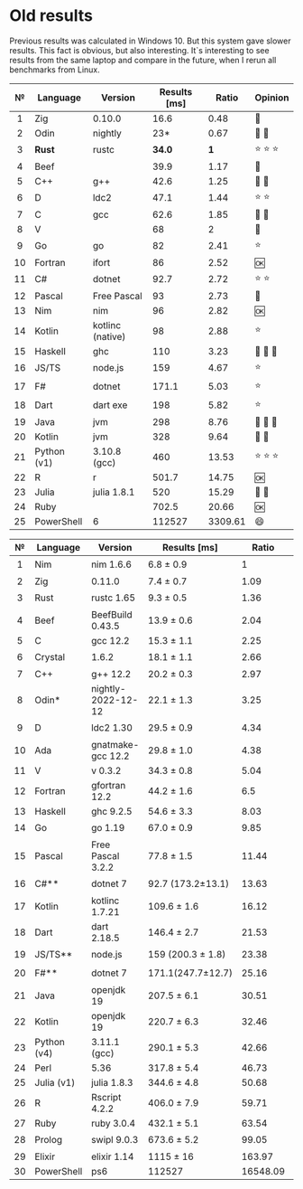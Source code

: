 # Old results

Previous results was calculated in Windows 10. But this system gave slower results. This fact is obvious, but also interesting. It`s interesting to see results from the same laptop and compare in the future, when I rerun all benchmarks from Linux.

| №  | Language    | Version          | Results [ms] | Ratio   | Opinion              |
|:--:|-------------|------------------|--------------|---------|----------------------|
|  1 | Zig         | 0.10.0           | 16.6         | 0.48    | :shit:               |
|  2 | Odin        | nightly          | 23\*         | 0.67    | :shit: :shit:        |
|  3 | **Rust**    | rustc            | **34.0**     | **1**   | :star: :star: :star: |
|  4 | Beef        |                  | 39.9         | 1.17    | :shit:               |
|  5 | C++         | g++              | 42.6         | 1.25    | :shit: :shit:        |
|  6 | D           | ldc2             | 47.1         | 1.44    | :star: :star:        |
|  7 | C           | gcc              | 62.6         | 1.85    | :shit: :shit:        |
|  8 | V           |                  | 68           | 2       | :shit:               |
|  9 | Go          | go               | 82           | 2.41    | :star:               |
| 10 | Fortran     | ifort            | 86           | 2.52    | :ok:                 |
| 11 | C#          | dotnet           | 92.7         | 2.72    | :star: :star:        |
| 12 | Pascal      | Free Pascal      | 93           | 2.73    | :shit:               |
| 13 | Nim         | nim              | 96           | 2.82    | :ok:                 |
| 14 | Kotlin      | kotlinc (native) | 98           | 2.88    | :star:               |
| 15 | Haskell     | ghc              | 110          | 3.23    | :shit: :shit: :shit: |
| 16 | JS/TS       | node.js          | 159          | 4.67    | :star:               |
| 17 | F#          | dotnet           | 171.1        | 5.03    | :star:               |
| 18 | Dart        | dart exe         | 198          | 5.82    | :star:               |
| 19 | Java        | jvm              | 298          | 8.76    | :shit: :shit: :shit: |
| 20 | Kotlin      | jvm              | 328          | 9.64    | :shit: :shit:        |
| 21 | Python (v1) | 3.10.8 (gcc)     | 460          | 13.53   | :star: :star: :star: |
| 22 | R           | r                | 501.7        | 14.75   | :ok:                 |
| 23 | Julia       | julia 1.8.1      | 520          | 15.29   | :shit: :shit:        |
| 24 | Ruby        |                  | 702.5        | 20.66   | :ok:                 |
| 25 | PowerShell  | 6                | 112527       | 3309.61 | :smile:              |



|   №   | Language    | Version            | Results [ms]      | Ratio    | Opinion              |
| :---: | ----------- | ------------------ | ----------------- | -------- | -------------------- |
|   1   | Nim         | nim 1.6.6          | 6.8 ± 0.9         | 1        | :star:               |
|   2   | Zig         | 0.11.0             | 7.4 ± 0.7         | 1.09     | :shit:               |
|   3   | Rust        | rustc 1.65         | 9.3 ± 0.5         | 1.36     | :star: :star: :star: |
|   4   | Beef        | BeefBuild 0.43.5   | 13.9 ± 0.6        | 2.04     | :shit: :shit:        |
|   5   | C           | gcc 12.2           | 15.3 ± 1.1        | 2.25     | :shit: :shit:        |
|   6   | Crystal     | 1.6.2              | 18.1 ± 1.1        | 2.66     | :star:               |
|   7   | C++         | g++ 12.2           | 20.2 ± 0.3        | 2.97     | :shit: :shit:        |
|   8   | Odin\*      | nightly-2022-12-12 | 22.1 ± 1.3        | 3.25     | :shit: :shit:        |
|   9   | D           | ldc2 1.30          | 29.5 ± 0.9        | 4.34     | :star: :star:        |
|  10   | Ada         | gnatmake-gcc 12.2  | 29.8 ± 1.0        | 4.38     | :star:               |
|  11   | V           | v 0.3.2            | 34.3 ± 0.8        | 5.04     | :shit:               |
|  12   | Fortran     | gfortran 12.2      | 44.2 ± 1.6        | 6.5      | :ok:                 |
|  13   | Haskell     | ghc 9.2.5          | 54.6 ± 3.3        | 8.03     | :shit: :shit: :shit: |
|  14   | Go          | go 1.19            | 67.0 ± 0.9        | 9.85     | :star:               |
|  15   | Pascal      | Free Pascal 3.2.2  | 77.8 ± 1.5        | 11.44    | :shit:               |
|  16   | C#\*\*      | dotnet 7           | 92.7 (173.2±13.1) | 13.63    | :star: :star:        |
|  17   | Kotlin      | kotlinc 1.7.21     | 109.6 ± 1.6       | 16.12    | :star:               |
|  18   | Dart        | dart 2.18.5        | 146.4 ± 2.7       | 21.53    | :star:               |
|  19   | JS/TS\*\*   | node.js            | 159 (200.3 ± 1.8) | 23.38    | :star:               |
|  20   | F#\*\*      | dotnet 7           | 171.1(247.7±12.7) | 25.16    | :star:               |
|  21   | Java        | openjdk 19         | 207.5 ± 6.1       | 30.51    | :shit: :shit: :shit: |
|  22   | Kotlin      | openjdk 19         | 220.7 ± 6.3       | 32.46    | :shit: :shit:        |
|  23   | Python (v4) | 3.11.1 (gcc)       | 290.1 ± 5.3       | 42.66    | :star: :star: :star: |
|  24   | Perl        | 5.36               | 317.8 ± 5.4       | 46.73    | :ok:                 |
|  25   | Julia (v1)  | julia 1.8.3        | 344.6 ± 4.8       | 50.68    | :shit:               |
|  26   | R           | Rscript 4.2.2      | 406.0 ± 7.9       | 59.71    | :ok:                 |
|  27   | Ruby        | ruby 3.0.4         | 432.1 ± 5.1       | 63.54    | :ok:                 |
|  28   | Prolog      | swipl 9.0.3        | 673.6 ± 5.2       | 99.05    | :star:               |
|  29   | Elixir      | elixir 1.14        | 1115 ± 16         | 163.97   | :shit:               |
|  30   | PowerShell  | ps6                | 112527            | 16548.09 | :smile:              |